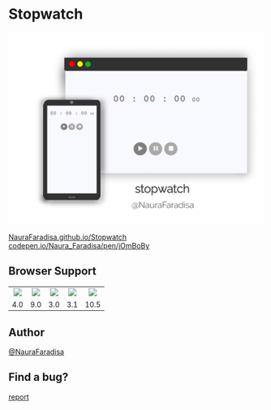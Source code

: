 # Stopwatch

![preview](preview.jpg)

[NauraFaradisa.github.io/Stopwatch](https://NauraFaradisa.github.io/Stopwatch)
[codepen.io/Naura_Faradisa/pen/jOmBoBy](https://codepen.io/Naura_Faradisa/pen/jOmBoBy)
## Browser Support

<table style="text-align: center">
    <tr>
        <td><img src="https://lh3.googleusercontent.com/d/1lINX0uQhURf_cqbG1kfOjBOVF5lGea8G=s220?authuser=0"></td>
        <td><img src="https://lh3.googleusercontent.com/d/1lIpSdQ7B9Rag_VfPFSESsX2AtlRuMuu7=s220?authuser=0"></td>
        <td><img src="https://lh3.googleusercontent.com/d/1lJyxyw_V0pxF0UFR59Vw4VtOezBBmvSd=s220?authuser=0"></td>
        <td><img src="https://lh3.googleusercontent.com/d/1lKaeJaCs3Bu9o0yVq7ZzglIwY_Jf_9G1=s220?authuser=0"></td>
        <td><img src="https://lh3.googleusercontent.com/d/1lMBASCaZCEUGnjdWr2xwYwrocrgWgvJP=s220?authuser=0"></td>
    </tr>
    <tr>
        <td align="center"> 4.0 </td>
        <td align="center"> 9.0 </td>
        <td align="center"> 3.0 </td>
        <td align="center"> 3.1 </td>
        <td align="center"> 10.5</td>
    </tr>
    
</table>

## Author
[@NauraFaradisa](https://github.com/NauraFaradisa)

## Find a bug?
[report](https://github.com/NauraFaradisa/Stopwatch/issues)

